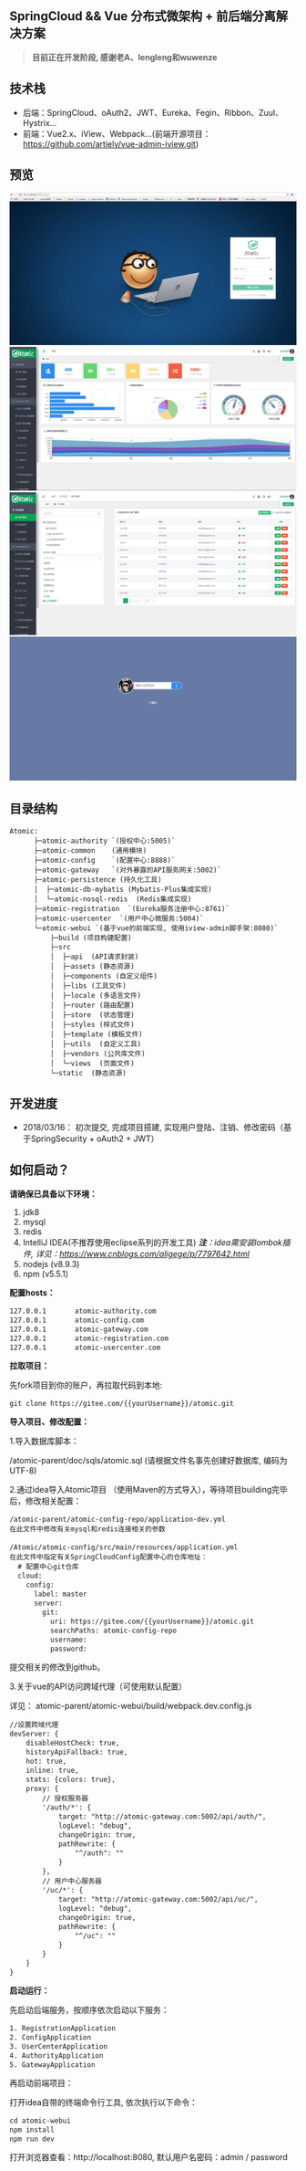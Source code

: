 ## SpringCloud && Vue 分布式微架构 + 前后端分离解决方案
> **目前正在开发阶段, 感谢老A、lengleng和wuwenze**

## 技术栈
- 后端：SpringCloud、oAuth2、JWT、Eureka、Fegin、Ribbon、Zuul、Hystrix...
- 前端：Vue2.x、iView、Webpack...(前端开源项目：https://github.com/artiely/vue-admin-iview.git)

## 预览
![](doc/images/login.jpg)
![](doc/images/home.jpg)
![](doc/images/user.jpg)
![](doc/images/lock.jpg)

## 目录结构

    Atomic:
          ├─atomic-authority `(授权中心:5005)`
          ├─atomic-common    (通用模块)
          ├─atomic-config    `(配置中心:8888)`
          ├─atomic-gateway   `(对外暴露的API服务网关:5002)`
          ├─atomic-persistence (持久化工具)
          │  ├─atomic-db-mybatis (Mybatis-Plus集成实现)
          │  └─atomic-nosql-redis  (Redis集成实现)
          ├─atomic-registration  `(Eureka服务注册中心:8761)`
          ├─atomic-usercenter  `(用户中心微服务:5004)`
          └─atomic-webui `(基于vue的前端实现, 使用iview-admin脚手架:8080)`
              ├─build (项目构建配置)
              ├─src
              │  ├─api  (API请求封装)
              │  ├─assets (静态资源)
              │  ├─components (自定义组件)
              │  ├─libs (工具文件)
              │  ├─locale (多语言文件)
              │  ├─router (路由配置)
              │  ├─store  (状态管理)
              │  ├─styles (样式文件)
              │  ├─template (模板文件)
              │  ├─utils  (自定义工具)
              │  ├─vendors (公共库文件)
              │  └─views  (页面文件)
              └─static  (静态资源)

## 开发进度

 - 2018/03/16： 初次提交, 完成项目搭建, 实现用户登陆、注销、修改密码（基于SpringSecurity + oAuth2 + JWT）

  
## 如何启动？
**请确保已具备以下环境：**
 1. jdk8
 2. mysql
 3. redis
 4. IntelliJ IDEA(不推荐使用eclipse系列的开发工具)
    ***注**：idea需安装lombok插件, 详见：https://www.cnblogs.com/aligege/p/7797642.html*
 5. nodejs (v8.9.3)
 6. npm (v5.5.1)

**配置hosts：**

    127.0.0.1       atomic-authority.com
    127.0.0.1       atomic-config.com
    127.0.0.1       atomic-gateway.com
    127.0.0.1       atomic-registration.com
    127.0.0.1       atomic-usercenter.com
    
**拉取项目：**

先fork项目到你的账户，再拉取代码到本地:

    git clone https://gitee.com/{{yourUsername}}/atomic.git
    

**导入项目、修改配置：**

1.导入数据库脚本：

/atomic-parent/doc/sqls/atomic.sql (请根据文件名事先创建好数据库, 编码为UTF-8)

2.通过idea导入Atomic项目 （使用Maven的方式导入），等待项目building完毕后，修改相关配置：

    /atomic-parent/atomic-config-repo/application-dev.yml
    在此文件中修改有关mysql和redis连接相关的参数
    
    /Atomic/atomic-config/src/main/resources/application.yml
    在此文件中指定有关SpringCloudConfig配置中心的仓库地址：
      # 配置中心git仓库
      cloud:
        config:
          label: master
          server:
            git:
              uri: https://gitee.com/{{yourUsername}}/atomic.git
              searchPaths: atomic-config-repo
              username:
              password:

提交相关的修改到github。

3.关于vue的API访问跨域代理（可使用默认配置）

详见： atomic-parent/atomic-webui/build/webpack.dev.config.js

    //设置跨域代理
    devServer: {
        disableHostCheck: true,
        historyApiFallback: true,
        hot: true,
        inline: true,
        stats: {colors: true},
        proxy: {
            // 授权服务器
            '/auth/*': {
                target: "http://atomic-gateway.com:5002/api/auth/",
                logLevel: "debug",
                changeOrigin: true,
                pathRewrite: {
                    "^/auth": ""
                }
            },
            // 用户中心服务器
            '/uc/*': {
                target: "http://atomic-gateway.com:5002/api/uc/",
                logLevel: "debug",
                changeOrigin: true,
                pathRewrite: {
                    "^/uc": ""
                }
            }
        }
    }


**启动运行：**

先启动后端服务，按顺序依次启动以下服务：

    1. RegistrationApplication
    2. ConfigApplication
    3. UserCenterApplication
    4. AuthorityApplication
    5. GatewayApplication
    
再启动前端项目：

打开idea自带的终端命令行工具, 依次执行以下命令：

    cd atomic-webui
    npm install
    npm run dev


打开浏览器查看：http://localhost:8080, 默认用户名密码：admin / password

